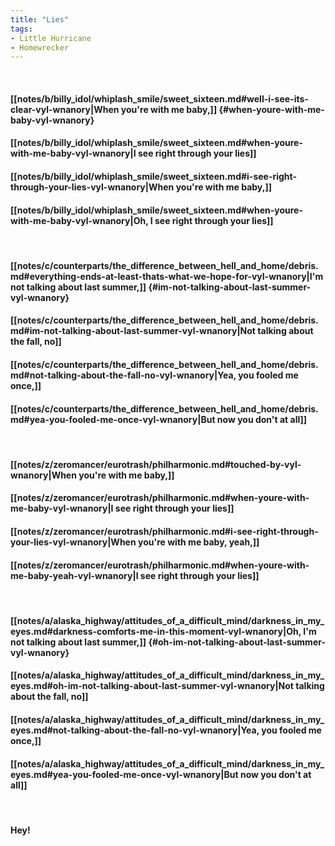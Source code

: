 ```yaml
---
title: "Lies"
tags:
- Little Hurricane
- Homewrecker
---
```

&nbsp;
#### [[notes/b/billy_idol/whiplash_smile/sweet_sixteen.md#well-i-see-its-clear-vyl-wnanory|When you're with me baby,]] {#when-youre-with-me-baby-vyl-wnanory}
#### [[notes/b/billy_idol/whiplash_smile/sweet_sixteen.md#when-youre-with-me-baby-vyl-wnanory|I see right through your lies]]
#### [[notes/b/billy_idol/whiplash_smile/sweet_sixteen.md#i-see-right-through-your-lies-vyl-wnanory|When you're with me baby,]]
#### [[notes/b/billy_idol/whiplash_smile/sweet_sixteen.md#when-youre-with-me-baby-vyl-wnanory|Oh, I see right through your lies]]
&nbsp;
#### [[notes/c/counterparts/the_difference_between_hell_and_home/debris.md#everything-ends-at-least-thats-what-we-hope-for-vyl-wnanory|I'm not talking about last summer,]] {#im-not-talking-about-last-summer-vyl-wnanory}
#### [[notes/c/counterparts/the_difference_between_hell_and_home/debris.md#im-not-talking-about-last-summer-vyl-wnanory|Not talking about the fall, no]]
#### [[notes/c/counterparts/the_difference_between_hell_and_home/debris.md#not-talking-about-the-fall-no-vyl-wnanory|Yea, you fooled me once,]]
#### [[notes/c/counterparts/the_difference_between_hell_and_home/debris.md#yea-you-fooled-me-once-vyl-wnanory|But now you don't at all]]
&nbsp;
#### [[notes/z/zeromancer/eurotrash/philharmonic.md#touched-by-vyl-wnanory|When you're with me baby,]]
#### [[notes/z/zeromancer/eurotrash/philharmonic.md#when-youre-with-me-baby-vyl-wnanory|I see right through your lies]]
#### [[notes/z/zeromancer/eurotrash/philharmonic.md#i-see-right-through-your-lies-vyl-wnanory|When you're with me baby, yeah,]]
#### [[notes/z/zeromancer/eurotrash/philharmonic.md#when-youre-with-me-baby-yeah-vyl-wnanory|I see right through your lies]]
&nbsp;
#### [[notes/a/alaska_highway/attitudes_of_a_difficult_mind/darkness_in_my_eyes.md#darkness-comforts-me-in-this-moment-vyl-wnanory|Oh, I'm not talking about last summer,]] {#oh-im-not-talking-about-last-summer-vyl-wnanory}
#### [[notes/a/alaska_highway/attitudes_of_a_difficult_mind/darkness_in_my_eyes.md#oh-im-not-talking-about-last-summer-vyl-wnanory|Not talking about the fall, no]]
#### [[notes/a/alaska_highway/attitudes_of_a_difficult_mind/darkness_in_my_eyes.md#not-talking-about-the-fall-no-vyl-wnanory|Yea, you fooled me once,]]
#### [[notes/a/alaska_highway/attitudes_of_a_difficult_mind/darkness_in_my_eyes.md#yea-you-fooled-me-once-vyl-wnanory|But now you don't at all]]
&nbsp;
#### Hey!
